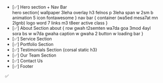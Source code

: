 - [✅] Hero section + Nav Bar  
hero section{
    wallpaper 3leha overlay 
    h3 felnos
    p 3leha span w 2sm b animation 
    5 icon fontawesome
}
nav bar {
    container (wa5ed mesa7at mn 2lgnb)
    logo word 
    7 links 
    m3 t8eer active class 
}
- [✅] About Section 
about {
    row gwah t2semten 
    wa7da goa 3mod 4ayl sora bs 
    w w7da gwaha caption 
    w gwaha 2 button w loading bar 
} 
- [✅] Service Section  
- [✅] Portfolio Section  
- [✅] Testimonials Section
{corsal static h3}  
- [✅] Our Team Section  
- [✅] Contact Us  
- [✅] Footer  

✅